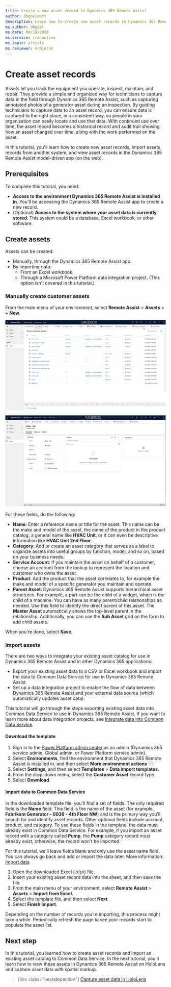 ```yaml
---
title: Create a new asset record in Dynamics 365 Remote Assist
author: dhgoelmsft
description: Learn how to create new asset records in Dynamics 365 Remote Assist.
ms.author: dhgoel
ms.date: 08/19/2020
ms.service: crm-online
ms.topic: article
ms.reviewer: krbjoran
--- 
```


# Create asset records

Assets let you track the equipment you operate, inspect, maintain, and repair. They provide a simple and organized way for technicians to capture data in the field through Dynamics 365 Remote Assist, such as capturing annotated photos of a generator asset during an inspection. By guiding technicians to capture data to an asset record, you can ensure data is captured to the right place, in a consistent way, so people in your organization can easily locate and use that data. With continued use over time, the asset record becomes a historical record and audit trail showing how an asset changed over time, along with the work performed on the asset.

In this tutorial, you'll learn how to create new asset records, import assets records from another system, and view asset records in the Dynamics 365 Remote Assist model-driven app (on the web).

## Prerequisites

To complete this tutorial, you need:

- **Access to the environment Dynamics 365 Remote Assist is installed in**. You'll be accessing the Dynamics 365 Remote Assist app to create a new record.
- (Optional) **Access to the system where your asset data is currently stored**. This system could be a database, Excel workbook, or other software.

## Create assets

Assets can be created:

- Manually, through the Dynamics 365 Remote Assist app.
- By importing data:
  - From an Excel workbook.
  - Through a Microsoft Power Platform data integration project. (This option isn't covered in this tutorial.)

### Manually create customer assets

From the main menu of your environment, select **Remote Assist** > **Assets** > **+ New**.

![Screenshot of the Dynamics 365 Remote Assist model-driven app showing the "add new" option.](./media/06.28-asset-list-new.png)

![Screenshot of the Dynamics 365 Remote Assist model-driven app, showing a customer asset.](./media/AC_CreateAsset.png "Dynamics 365 Remote Assist app")

For these fields, do the following:

- **Name**: Enter a reference name or title for the asset. This name can be the make and model of the asset, the name of the product in the product catalog, a general name like **HVAC Unit**, or it can even be descriptive information like **HVAC Unit 2nd Floor**.
- **Category**: Add or create an asset category that serves as a label to organize assets into useful groups by function, model, and so on, based on your business needs.
- **Service Account**: If you maintain the asset on behalf of a customer, choose an account from the lookup to represent the location and customer who owns the asset.
- **Product**: Add the product that the asset correlates to, for example the make and model of a specific generator you maintain and operate.
- **Parent Asset**: Dynamics 365 Remote Assist supports hierarchical asset structures. For example, a part can be the child of a widget, which is the child of a machine. You can have as many parent/child relationships as needed. Use this field to identify the direct parent of this asset. The **Master Asset** automatically shows the top-level parent in the relationship. Additionally, you can use the **Sub Asset** grid on the form to add child assets.

When you're done, select **Save**.

### Import assets

There are two ways to integrate your existing asset catalog for use in Dynamics 365 Remote Assist and in other Dynamics 365 applications:

- Export your existing asset data to a CSV or Excel workbook and import the data to Common Data Service for use in Dynamics 365 Remote Assist.
- Set up a data integration project to enable the flow of data between Dynamics 365 Remote Assist and your external data source (which automatically updates asset data).

This tutorial will go through the steps exporting existing asset data into Common Data Service to use in Dynamics 365 Remote Assist. If you want to learn more about data integration projects, see [Integrate data into Common Data Service](https://docs.microsoft.com/power-platform/admin/data-integrator).

#### Download the template

1. Sign in to the [Power Platform admin center](https://admin.powerplatform.com) as an admin (Dynamics 365 service admin, Global admin, or Power Platform service admin).
2. Select **Environments**, find the environment that Dynamics 365 Remote Assist is installed in, and then select **More environment actions** ![More environment actions](./media/ellipsis.png "More environment actions").
3. Select **Settings**, and then select **Templates** > **Data import templates**.
4. From the drop-down menu, select the **Customer Asset** record type.
5. Select **Download**.

#### Import data to Common Data Service

In the downloaded template file, you'll find a set of fields. The only required field is the **Name** field. This field is the name of the asset (for example, **Fabrikam Generator - 0039 - 4th Floor NW**) and is the primary way you'll search for and identify asset records. Other optional fields include account, product, and category. To use these fields in the template, the data must already exist in Common Data Service. For example, if you import an asset record with a category called **Pump**, the **Pump** category record must already exist; otherwise, the record won't be imported.

For this tutorial, we'll leave fields blank and only use the asset name field. You can always go back and add or import the data later. More information: [Import data](https://docs.microsoft.com/powerapps/developer/common-data-service/import-data)

1. Open the downloaded Excel (.xlsx) file.
2. Insert your existing asset record data into the sheet, and then save the file.
3. From the main menu of your environment, select **Remote Assist** > **Assets** > **Import from Excel**.
4. Select the template file, and then select **Next**.
5. Select **Finish Import**.

Depending on the number of records you're importing, this process might take a while. Periodically refresh the page to see your records start to populate the asset list.

## Next step

In this tutorial, you learned how to create asset records and import an existing asset catalog to Common Data Service. In the next tutorial, you'll learn how to view these assets in Dynamics 365 Remote Assist on HoloLens and capture asset data with spatial markup.

> [!div class="nextstepaction"]
> [Capture asset data in HoloLens](./asset-capture-photos.md)